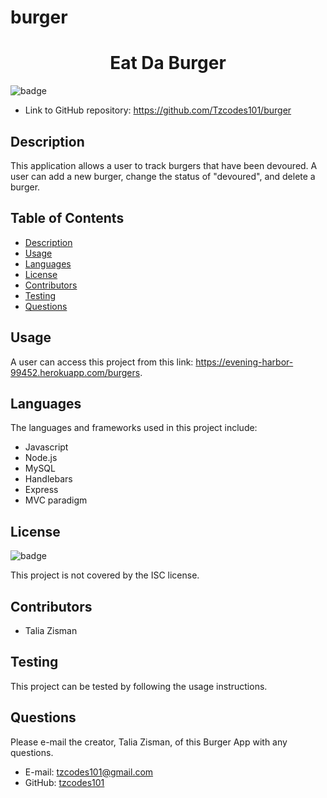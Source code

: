 # burger
<h1 align=center>Eat Da Burger</h1>

![badge](https://img.shields.io/badge/license-ISC-brightgreen)

- Link to GitHub repository: https://github.com/Tzcodes101/burger


## Description
This application allows a user to track burgers that have been devoured. A user can add a new burger, change the status of "devoured", and delete a burger.



## Table of Contents
- [Description](#Description)
- [Usage](#Usage)
- [Languages](#Languages)
- [License](#License)
- [Contributors](#Contributors)
- [Testing](#Testing)
- [Questions](#Questions)


## Usage
A user can access this project from this link: https://evening-harbor-99452.herokuapp.com/burgers.

## Languages
The languages and frameworks used in this project include:
- Javascript
- Node.js
- MySQL
- Handlebars
- Express
- MVC paradigm 

## License
![badge](https://img.shields.io/badge/license-ISC-brightgreen)

This project is not covered by the ISC license.

## Contributors
- Talia Zisman

## Testing
This project can be tested by following the usage instructions.

## Questions
Please e-mail the creator, Talia Zisman, of this Burger App with any questions.
- E-mail: tzcodes101@gmail.com
- GitHub: [tzcodes101](http://github.com/tzcodes101)
